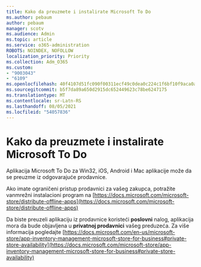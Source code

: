 ```yaml
---
title: Kako da preuzmete i instalirate Microsoft To Do
ms.author: pebaum
author: pebaum
manager: scotv
ms.audience: Admin
ms.topic: article
ms.service: o365-administration
ROBOTS: NOINDEX, NOFOLLOW
localization_priority: Priority
ms.collection: Adm_O365
ms.custom:
- "9003043"
- "6109"
ms.openlocfilehash: 40f4107d51fc090f00311ecf49c0dea0c224c1f6bf10f9aca0a0e04931e91e11
ms.sourcegitcommit: b5f7da89a650d2915dc652449623c78be6247175
ms.translationtype: MT
ms.contentlocale: sr-Latn-RS
ms.lasthandoff: 08/05/2021
ms.locfileid: "54057836"
---
```

# <a name="how-to-download-and-install-microsoft-to-do"></a>Kako da preuzmete i instalirate Microsoft To Do

Aplikacija Microsoft To Do za Win32, iOS, Android i Mac aplikacije može da se preuzme iz odgovarajuće prodavnice.

Ako imate ograničeni pristup prodavnici za vašeg zakupca, potražite vanmrežni instalacioni program na [https://docs.microsoft.com/microsoft-store/distribute-offline-apps](https://docs.microsoft.com/microsoft-store/distribute-offline-apps)

Da biste preuzeli aplikaciju iz prodavnice koristeći **poslovni** nalog, aplikacija mora da bude objavljena u **privatnoj prodavnici** vašeg preduzeća. Za više informacija pogledajte [https://docs.microsoft.com/en-us/microsoft-store/app-inventory-management-microsoft-store-for-business#private-store-availability](https://docs.microsoft.com/microsoft-store/app-inventory-management-microsoft-store-for-business#private-store-availability)